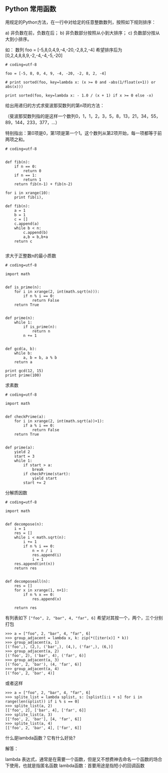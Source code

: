 ## Python 常用函数

用规定的Python方法，在一行中对给定的任意整数数列，按照如下规则排序：

a) 非负数在前，负数在后；
b) 非负数部分按照从小到大排序；
c) 负数部分按从大到小排序。

如： 数列 foo = [-5,8,0,4,9,-4,-20,-2,8,2,-4]
希望排序后为[0,2,4,8,8,9,-2,-4,-4,-5,-20]

```
# coding=utf-8

foo = [-5, 8, 0, 4, 9, -4, -20, -2, 8, 2, -4]

# print sorted(foo, key=lambda x: (x >= 0 and -abs(1/float(x+1)) or abs(x)))

print sorted(foo, key=lambda x: - 1.0 / (x + 1) if x >= 0 else -x)

```

给出用递归的方式求斐波那契数列的第n项的方法：

（斐波那契数列指的是这样一个数列0，1，1，2，3，5，8，13，21，34，55，89，144，233，377，…）

特别指出：第0项是0，第1项是第一个1。这个数列从第2项开始，每一项都等于前两项之和。

```
# coding=utf-8


def fib(n):
    if n == 0:
        return 0
    if n == 1:
        return 1
    return fib(n-1) + fib(n-2)

for i in xrange(10):
    print fib(i),

def fib(n):
    a = 1
    b = 1
    c = []
    c.append(a)
    while b < n:
        c.append(b)
        a,b = b,b+a
    return c
    
```

求大于正整数n的最小质数

```
# coding=utf-8

import math


def is_prime(n):
    for i in xrange(2, int(math.sqrt(n))):
        if n % i == 0:
            return False
    return True


def prime(n):
    while 1:
        if is_prime(n):
            return n
        n += 1


def gcd(a, b):
    while b:
        a, b = b, a % b
    return a

print gcd(12, 15)
print prime(100)

```

求素数

```
# coding=utf-8

import math


def checkPrime(a):
    for i in xrange(2, int(math.sqrt(a))+1):
        if a % i == 0:
            return False
    return True


def prime(a):
    yield 2
    start = 3
    while 1:
        if start > a:
            break
        if checkPrime(start):
            yield start
        start += 2

```

分解质因数

```
# coding=utf-8

import math


def decompose(n):
    i = 1
    res = []
    while i < math.sqrt(n):
        i += 1
        if n % i == 0:
            n = n / i
            res.append(i)
            i = 1
    res.append(int(n))
    return res


def decomposeall(n):
    res = []
    for x in xrange(1, n+1):
        if n % x == 0:
            res.append(x)

    return res

```

有列表如下 `["foo", 2, "bar", 4, "far", 6]` 希望对其按一个，两个，三个分别打包

```
>>> a = ["foo", 2, "bar", 4, "far", 6]
>>> group_adjacent = lambda x, k: zip(*([iter(x)] * k))
>>> group_adjacent(a, 1)
[('foo',), (2,), ('bar',), (4,), ('far',), (6,)]
>>> group_adjacent(a, 2)
[('foo', 2), ('bar', 4), ('far', 6)]
>>> group_adjacent(a, 3)
[('foo', 2, 'bar'), (4, 'far', 6)]
>>> group_adjacent(a, 4)
[('foo', 2, 'bar', 4)]
```

或者这样

```
>>> a = ["foo", 2, "bar", 4, "far", 6]
>>> splite_list = lambda splist, s: [splist[i:i + s] for i in range(len(splist)) if i % s == 0]
>>> splite_list(a, 2)
[['foo', 2], ['bar', 4], ['far', 6]]
>>> splite_list(a, 3)
[['foo', 2, 'bar'], [4, 'far', 6]]
>>> splite_list(a, 4)
[['foo', 2, 'bar', 4], ['far', 6]]
```

什么是lambda函数？它有什么好处?

解答：

lambda 表达式，通常是在需要一个函数，但是又不想费神去命名一个函数的场合下使用，也就是指匿名函数
lambda函数：首要用途是指短小的回调函数
